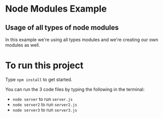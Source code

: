 # Node Modules Example 

## Usage of all types of node modules
In this example we're using all types modules and we're creating our own modules as well. 

# To run this project 
Type `npm install` to get started. 

You can run the 3 code files by typing the following in the terminal: 

+ `node server` to run `server.js`
+ `node server2` to run `server2.js`
+ `node server3` to run `server3.js`
